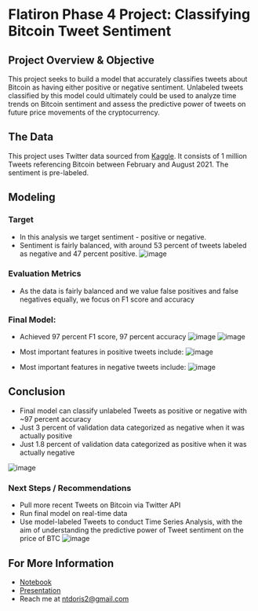 # Flatiron Phase 4 Project: Classifying Bitcoin Tweet Sentiment

## Project Overview & Objective

This project seeks to build a model that accurately classifies tweets about Bitcoin as having either positive or negative sentiment. Unlabeled tweets classified by this model could ultimately could be used to analyze time trends on Bitcoin sentiment and assess the predictive power of tweets on future price movements of the cryptocurrency.

## The Data

This project uses Twitter data sourced from [Kaggle](https://www.kaggle.com/datasets/gautamchettiar/bitcoin-sentiment-analysis-twitter-data?resource=download). It consists of 1 million Tweets referencing Bitcoin between February and August 2021. The sentiment is pre-labeled.

## Modeling

### Target

* In this analysis we target sentiment - positive or negative.
* Sentiment is fairly balanced, with around 53 percent of tweets labeled as negative and 47 percent positive.
![image](https://github.com/ntdoris/dsc-project-4/blob/main/images/sentiment_distribution.png)

### Evaluation Metrics

* As the data is fairly balanced and we value false positives and false negatives equally, we focus on F1 score and accuracy

### Final Model: 

* Achieved 97 percent F1 score, 97 percent accuracy
![image](https://github.com/ntdoris/dsc-project-4/blob/main/images/model_f1_comp.png)
![image](https://github.com/ntdoris/dsc-project-4/blob/main/images/model_ac_comp.png)

* Most important features in positive tweets include:
![image](https://github.com/ntdoris/dsc-project-4/blob/main/images/feat_importance_pos20.png)

* Most important features in negative tweets include:
![image](https://github.com/ntdoris/dsc-project-4/blob/main/images/feat_importance_neg20.png)


## Conclusion

* Final model can classify unlabeled Tweets as positive or negative with ~97 percent accuracy
* Just 3 percent of validation data categorized as negative when it was actually positive
* Just 1.8 percent of validation data categorized as positive when it was actually negative

![image](https://github.com/ntdoris/dsc-project-4/blob/main/images/final_confusion_matrix_normalized.png)

### Next Steps / Recommendations

* Pull more recent Tweets on Bitcoin via Twitter API
* Run final model on real-time data
* Use model-labeled Tweets to conduct Time Series Analysis, with the aim of understanding the predictive power of Tweet sentiment on the price of BTC
![image](url)

## For More Information

* [Notebook](https://github.com/ntdoris/dsc-project-4/blob/main/project4.ipynb)
* [Presentation](https://github.com/ntdoris/dsc-project-4/blob/main/presentation.pdf)
* Reach me at ntdoris2@gmail.com


